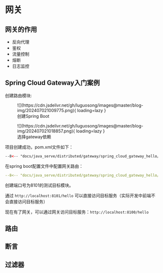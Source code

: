 # 网关

## 网关的作用

- 反向代理
- 鉴权
- 流量控制
- 熔断
- 日志监控

## Spring Cloud Gateway入门案例

创建路由模块:

<figure markdown="span">
  ![](https://cdn.jsdelivr.net/gh/luguosong/images@master/blog-img/202407021009775.png){ loading=lazy }
  <figcaption>创建Spring Boot</figcaption>
</figure>

<figure markdown="span">
  ![](https://cdn.jsdelivr.net/gh/luguosong/images@master/blog-img/202407021018857.png){ loading=lazy }
  <figcaption>选择gateway依赖</figcaption>
</figure>

项目创建成功，pom.xml文件如下：

``` xml
--8<-- "docs/java_serve/distributed/gateway/spring_cloud_gateway_hello/gateway-hello/pom.xml"
```

在spring boot配置文件中配置网关路由：

``` yaml
--8<-- "docs/java_serve/distributed/gateway/spring_cloud_gateway_hello/gateway-hello/src/main/resources/application.yml"
```

创建端口号为8101的测试目标模块。

通过 `http://localhost:8101/hello` 可以直接访问目标服务（实际开发中前端不会直接访问目标服务）

现在有了网关，可以通过网关访问目标服务：`http://localhost:8100/hello`

## 路由



## 断言



## 过滤器
